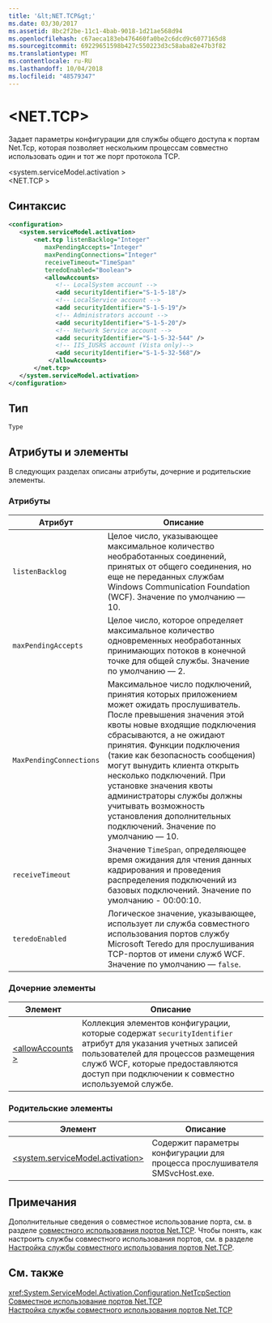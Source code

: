 ```yaml
---
title: '&lt;NET.TCP&gt;'
ms.date: 03/30/2017
ms.assetid: 8bc2f2be-11c1-4bab-9018-1d21ae568d94
ms.openlocfilehash: c67aeca183eb476460fa0be2c6dcd9c6077165d8
ms.sourcegitcommit: 69229651598b427c550223d3c58aba82e47b3f82
ms.translationtype: MT
ms.contentlocale: ru-RU
ms.lasthandoff: 10/04/2018
ms.locfileid: "48579347"
---
```

# <a name="ltnettcpgt"></a>&lt;NET.TCP&gt;
Задает параметры конфигурации для службы общего доступа к портам Net.Tcp, которая позволяет нескольким процессам совместно использовать один и тот же порт протокола TCP.  
  
 \<system.serviceModel.activation >  
\<NET.TCP >  
  
## <a name="syntax"></a>Синтаксис  
  
```xml  
<configuration>  
   <system.serviceModel.activation>  
       <net.tcp listenBacklog="Integer"  
          maxPendingAccepts="Integer"  
          maxPendingConnections="Integer"  
          receiveTimeout="TimeSpan"  
          teredoEnabled="Boolean">  
          <allowAccounts>  
             <!-- LocalSystem account -->   
             <add securityIdentifier="S-1-5-18"/>  
             <!-- LocalService account -->   
             <add securityIdentifier="S-1-5-19"/>  
             <!-- Administrators account -->   
             <add securityIdentifier="S-1-5-20"/>  
             <!-- Network Service account -->   
             <add securityIdentifier="S-1-5-32-544" />  
             <!-- IIS_IUSRS account (Vista only)-->   
             <add securityIdentifier="S-1-5-32-568"/>  
           </allowAccounts>  
       </net.tcp>  
   </system.serviceModel.activation>  
</configuration>  
```  
  
## <a name="type"></a>Тип  
 `Type`  
  
## <a name="attributes-and-elements"></a>Атрибуты и элементы  
 В следующих разделах описаны атрибуты, дочерние и родительские элементы.  
  
### <a name="attributes"></a>Атрибуты  
  
|Атрибут|Описание|  
|---------------|-----------------|  
|`listenBacklog`|Целое число, указывающее максимальное количество необработанных соединений, принятых от общего соединения, но еще не переданных службам Windows Communication Foundation (WCF). Значение по умолчанию — 10.|  
|`maxPendingAccepts`|Целое число, которое определяет максимальное количество одновременных необработанных принимающих потоков в конечной точке для общей службы. Значение по умолчанию — 2.|  
|`MaxPendingConnections`|Максимальное число подключений, принятия которых приложением может ожидать прослушиватель. После превышения значения этой квоты новые входящие подключения сбрасываются, а не ожидают принятия. Функции подключения (такие как безопасность сообщения) могут вынудить клиента открыть несколько подключений. При установке значения квоты администраторы службы должны учитывать возможность установления дополнительных подключений. Значение по умолчанию — 10.|  
|`receiveTimeout`|Значение `TimeSpan`, определяющее время ожидания для чтения данных кадрирования и проведения распределения подключений из базовых подключений. Значение по умолчанию - 00:00:10.|  
|`teredoEnabled`|Логическое значение, указывающее, использует ли служба совместного использования портов службу Microsoft Teredo для прослушивания TCP-портов от имени служб WCF. Значение по умолчанию — `false`.|  
  
### <a name="child-elements"></a>Дочерние элементы  
  
|Элемент|Описание|  
|-------------|-----------------|  
|[\<allowAccounts >](../../../../../docs/framework/configure-apps/file-schema/wcf/allowaccounts.md)|Коллекция элементов конфигурации, которые содержат `securityIdentifier` атрибут для указания учетных записей пользователей для процессов размещения служб WCF, которые предоставляются доступ при подключении к совместно используемой службе.|  
  
### <a name="parent-elements"></a>Родительские элементы  
  
|Элемент|Описание|  
|-------------|-----------------|  
|[\<system.serviceModel.activation>](../../../../../docs/framework/configure-apps/file-schema/wcf/system-servicemodel-activation.md)|Содержит параметры конфигурации для процесса прослушивателя SMSvcHost.exe.|  
  
## <a name="remarks"></a>Примечания  
 Дополнительные сведения о совместное использование порта, см. в разделе [совместного использования портов Net.TCP](../../../../../docs/framework/wcf/feature-details/net-tcp-port-sharing.md). Чтобы понять, как настроить службы совместного использования портов, см. в разделе [Настройка службы совместного использования портов Net.TCP](../../../../../docs/framework/wcf/feature-details/configuring-the-net-tcp-port-sharing-service.md).  
  
## <a name="see-also"></a>См. также  
 <xref:System.ServiceModel.Activation.Configuration.NetTcpSection>  
 [Совместное использование портов Net.TCP](../../../../../docs/framework/wcf/feature-details/net-tcp-port-sharing.md)  
 [Настройка службы совместного использования портов Net.TCP](../../../../../docs/framework/wcf/feature-details/configuring-the-net-tcp-port-sharing-service.md)
